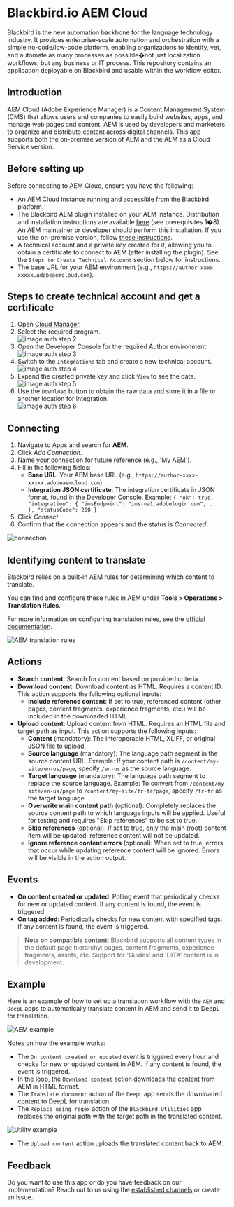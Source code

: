 # Blackbird.io AEM Cloud

Blackbird is the new automation backbone for the language technology industry. It provides enterprise-scale automation and orchestration with a simple no-code/low-code platform, enabling organizations to identify, vet, and automate as many processes as possible�not just localization workflows, but any business or IT process. This repository contains an application deployable on Blackbird and usable within the workflow editor.

## Introduction

<!-- begin docs -->

AEM Cloud (Adobe Experience Manager) is a Content Management System (CMS) that allows users and companies to easily build websites, apps, and manage web pages and content. AEM is used by developers and marketers to organize and distribute content across digital channels. This app supports both the on-premise version of AEM and the AEM as a Cloud Service version.

## Before setting up

Before connecting to AEM Cloud, ensure you have the following:

- An AEM Cloud instance running and accessible from the Blackbird platform.
- The Blackbird AEM plugin installed on your AEM instance. Distribution and installation instructions are available [here](https://github.com/bb-io/AEM) (see prerequisites 1�8). An AEM maintainer or developer should perform this installation. If you use the on-premise version, follow [these instructions](https://github.com/bb-io/AEM/blob/main-aem-on-prem/README.md).
- A technical account and a private key created for it, allowing you to obtain a certificate to connect to AEM (after installing the plugin). See the `Steps to Create Technical Account` section below for instructions.
- The base URL for your AEM environment (e.g., `https://author-xxxx-xxxxx.adobeaemcloud.com`).

## Steps to create technical account and get a certificate

1. Open [Cloud Manager](https://experience.adobe.com/cloud-manager/landing.html).
2. Select the required program.  
   ![image auth step 2](docs/images/auth_step_2.png)
3. Open the Developer Console for the required Author environment.  
   ![image auth step 3](docs/images/auth_step_3.png)
4. Switch to the `Integrations` tab and create a new technical account.  
   ![image auth step 4](docs/images/auth_step_4.png)
5. Expand the created private key and click `View` to see the data.  
   ![image auth step 5](docs/images/auth_step_5.png)
6. Use the `Download` button to obtain the raw data and store it in a file or another location for integration.  
   ![image auth step 6](docs/images/auth_step_6.png)

## Connecting

1. Navigate to Apps and search for **AEM**.
2. Click _Add Connection_.
3. Name your connection for future reference (e.g., 'My AEM').
4. Fill in the following fields:
   - **Base URL**: Your AEM base URL (e.g., `https://author-xxxx-xxxxx.adobeaemcloud.com`)
   - **Integration JSON certificate**: The integration certificate in JSON format, found in the Developer Console. Example: `{ "ok": true, "integration": { "imsEndpoint": "ims-na1.adobelogin.com", ... }, "statusCode": 200 }`
5. Click _Connect_.
6. Confirm that the connection appears and the status is _Connected_.

![connection](docs/images/connection.png)

## Identifying content to translate

Blackbird relies on a built-in AEM rules for determining which content to translate.

You can find and configure these rules in AEM under **Tools > Operations > Translation Rules**.

For more information on configuring translation rules, see the [official documentation](https://experienceleague.adobe.com/en/docs/experience-manager-cloud-service/content/sites/administering/reusing-content/translation/rules).

![AEM translation rules](docs/images/aem_translation_rules.png)

## Actions

- **Search content**: Search for content based on provided criteria.
- **Download content**: Download content as HTML. Requires a content ID. This action supports the following optional inputs:
   - **Include reference content**: If set to true, referenced content (other pages, content fragments, experience fragments, etc.) will be included in the downloaded HTML.
- **Upload content**: Upload content from HTML. Requires an HTML file and target path as input. This action supports the following inputs:
   - **Content** (mandatory): The interoperable HTML, XLIFF, or original JSON file to upload.
   - **Source language** (mandatory): The language path segment in the source content URL. Example: If your content path is `/content/my-site/en-us/page`, specify `/en-us` as the source language.
   - **Target language** (mandatory): The language path segment to replace the source language. Example: To convert from `/content/my-site/en-us/page` to `/content/my-site/fr-fr/page`, specify `/fr-fr` as the target language.
   - **Overwrite main content path** (optional): Completely replaces the source content path to which language inputs will be applied. Useful for testing and requires "Skip references" to be set to true.
   - **Skip references** (optional): If set to true, only the main (root) content item will be updated; reference content will not be updated.
   - **Ignore reference content errors** (optional): When set to true, errors that occur while updating reference content will be ignored. Errors will be visible in the action output.

## Events

- **On content created or updated**: Polling event that periodically checks for new or updated content. If any content is found, the event is triggered.
- **On tag added**: Periodically checks for new content with specified tags. If any content is found, the event is triggered.

> **Note on compatible content**: Blackbird supports all content types in the default page hierarchy: pages, content fragments, experience fragments, assets, etc. Support for 'Guides' and 'DITA' content is in development.

## Example

Here is an example of how to set up a translation workflow with the `AEM` and `DeepL` apps to automatically translate content in AEM and send it to DeepL for translation.

![AEM example](docs/images/aem_example.png)

Notes on how the example works:
- The `On content created or updated` event is triggered every hour and checks for new or updated content in AEM. If any content is found, the event is triggered.
- In the loop, the `Download content` action downloads the content from AEM in HTML format.
- The `Translate document` action of the `DeepL` app sends the downloaded content to DeepL for translation.
- The `Replace using regex` action of the `Blackbird Utilities` app replaces the original path with the target path in the translated content.

![Utility example](docs/images/utility_example.png)

- The `Upload content` action uploads the translated content back to AEM.

## Feedback

Do you want to use this app or do you have feedback on our implementation? Reach out to us using the [established channels](https://www.blackbird.io/) or create an issue.

<!-- end docs -->
